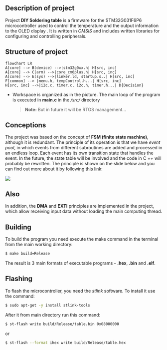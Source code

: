 ## Description of project

Project **DIY Soldering table**  is a firmware for the STM32G031F6P6 microcontroller used to control the temperature and the output information to the OLED display .
It is written in *CMSIS* and includes written libraries for configuring and controlling peripherals.

## Structure of project
```mermaid
flowchart LR
A[core] --> B(device) -->|stm32g0xx.h| H[src, inc]
A[core] --> C(arm) -->|core_cm0plus.h| H[src, inc]
A[core] --> E(sys) -->|linker.ld, startup.s..| H[src, inc] 
F[common] --> |menu.h, tempControl.h...| H[src, inc]
H[src, inc] -->|i2c.c, timer.c, i2c.h, timer.h...| D{Decision}
```
- Workspace is organized as in the picture. The main loop of the program is executed in **main.c** in the */src/* directory
	> **Note:** But in future it will be RTOS management...

## Conceptions 
The project was based on the concept of **FSM (finite state machine)**, although it is redundant. The principle of its operation is that we have *event pool*, in which events from different subroutines are added and processed in an endless loop. Each event has its own transition state that handles the event. In the future, the state table will be involved and the code in C ++ will probably be rewritten. The principle is shown on the slide below and you can find out more about it by following [this link](https://robert-drummond.com/2015/04/21/event-driven-programming-finite-state-machines-and-nodejs/):

<kbd>
  <img src="https://thefloppydisk.files.wordpress.com/2015/04/fsm.png">
</kbd>

## Also
In addition, the **DMA** and **EXTI** principles are implemented in the project, which allow receiving input data without loading the main computing thread.

## Building

To build the program you need execute the make command in the terminal from the main working directory:
```bash
$ make build=Release
```
The result is 3 main formats of executable programs - **.hex**, **.bin** and **.elf**.

## Flashing
To flash the microcontroller, you need the *stlink* software. To install it use the command:
```bash
$ sudo apt-get -y install stlink-tools
```
After it from main directory run this command:
```bash
$ st-flash write build/Release/table.bin 0x08000000
```
or 
```bash
$ st-flash --format ihex write build/Release/table.hex
```
